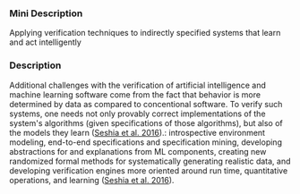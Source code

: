 ### Mini Description

Applying verification techniques to indirectly specified systems that learn and act intelligently

### Description

Additional challenges with the verification of artificial intelligence and machine learning software come from the fact that behavior is more determined by data as compared to concentional software. To verify such systems, one needs not only provably correct implementations of the system's algorithms (given specifications of those algorithms), but also of the models they learn ([Seshia et al. 2016](https://people.eecs.berkeley.edu/~dsadigh/Papers/seshia-verifiedAI-arxiv.pdf)).: introspective environment modeling, end-to-end specifications and specification mining, developing abstractions for and explanations from ML components, creating new randomized formal methods for systematically generating realistic data, and developing verification engines more oriented around run time, quantitative operations, and learning ([Seshia et al. 2016](https://people.eecs.berkeley.edu/~dsadigh/Papers/seshia-verifiedAI-arxiv.pdf)).
